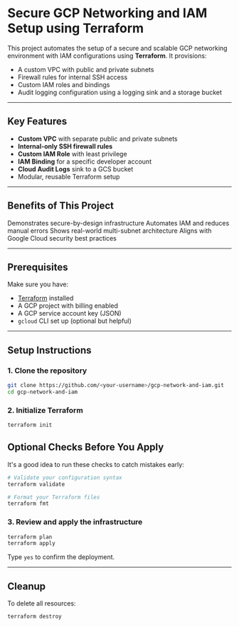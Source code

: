 # Secure GCP Networking and IAM Setup using Terraform

This project automates the setup of a secure and scalable GCP networking environment with IAM configurations using **Terraform**. It provisions:
- A custom VPC with public and private subnets
- Firewall rules for internal SSH access
- Custom IAM roles and bindings
- Audit logging configuration using a logging sink and a storage bucket

---

## Key Features

- **Custom VPC** with separate public and private subnets
- **Internal-only SSH firewall rules**
- **Custom IAM Role** with least privilege
- **IAM Binding** for a specific developer account
- **Cloud Audit Logs** sink to a GCS bucket
- Modular, reusable Terraform setup

---

## Benefits of This Project

Demonstrates secure-by-design infrastructure
Automates IAM and reduces manual errors
Shows real-world multi-subnet architecture
Aligns with Google Cloud security best practices

---

## Prerequisites

Make sure you have:

- [Terraform](https://developer.hashicorp.com/terraform/downloads) installed
- A GCP project with billing enabled
- A GCP service account key (JSON)
- `gcloud` CLI set up (optional but helpful)

---

## Setup Instructions

### 1. Clone the repository

```bash
git clone https://github.com/<your-username>/gcp-network-and-iam.git
cd gcp-network-and-iam
```

### 2. Initialize Terraform

```bash
terraform init
```

## Optional Checks Before You Apply

It's a good idea to run these checks to catch mistakes early:

```bash
# Validate your configuration syntax
terraform validate

# Format your Terraform files
terraform fmt 
```

### 3. Review and apply the infrastructure

```bash
terraform plan
terraform apply
```

Type `yes` to confirm the deployment.

---

## Cleanup

To delete all resources:

```bash
terraform destroy
```